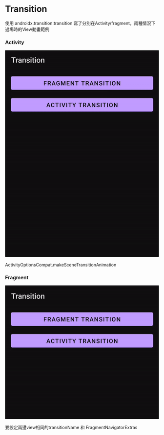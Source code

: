 # Transition
使用 androidx.transition:transition
寫了分別在Activity/fragment，兩種情況下 過場時的View動畫範例

### Activity
![Activity transition](gif/transitionActivity.gif)

ActivityOptionsCompat.makeSceneTransitionAnimation


### Fragment
![Fragment transition](gif/transitionFragment.gif)

要設定兩邊view相同的transitionName 和 FragmentNavigatorExtras